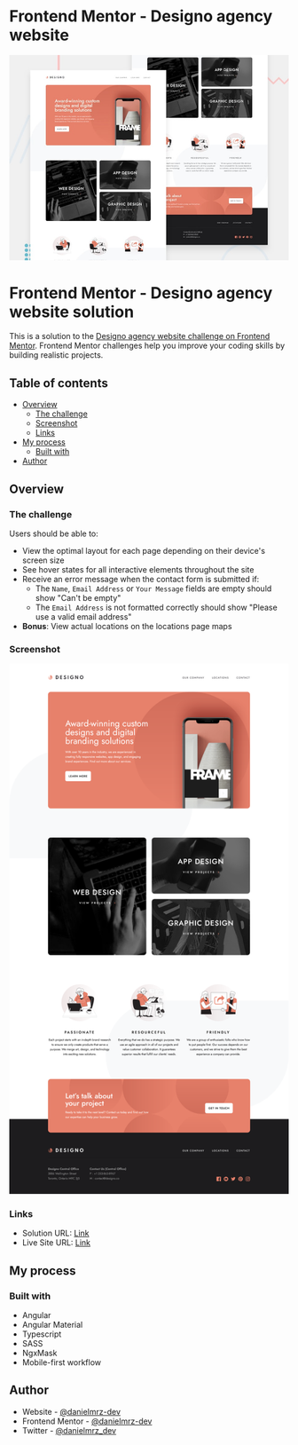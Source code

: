 # Frontend Mentor - Designo agency website

![Design preview for the Designo agency website coding challenge](./preview.jpg)

# Frontend Mentor - Designo agency website solution

This is a solution to the [Designo agency website challenge on Frontend Mentor](https://www.frontendmentor.io/challenges/designo-multipage-website-G48K6rfUT). Frontend Mentor challenges help you improve your coding skills by building realistic projects. 

## Table of contents

- [Overview](#overview)
  - [The challenge](#the-challenge)
  - [Screenshot](#screenshot)
  - [Links](#links)
- [My process](#my-process)
  - [Built with](#built-with)
- [Author](#author)

## Overview

### The challenge

Users should be able to:

- View the optimal layout for each page depending on their device's screen size
- See hover states for all interactive elements throughout the site
- Receive an error message when the contact form is submitted if:
  - The `Name`, `Email Address` or `Your Message` fields are empty should show "Can't be empty"
  - The `Email Address` is not formatted correctly should show "Please use a valid email address"
- **Bonus**: View actual locations on the locations page maps

### Screenshot

![](./src/assets/images/screenshot.png)

### Links

- Solution URL: [Link](https://www.frontendmentor.io/solutions/designo-multi-page-website-built-with-angular-sass-vpI_BbIj6Z)
- Live Site URL: [Link](https://designo-website-jet.vercel.app/home)

## My process

### Built with

- Angular
- Angular Material
- Typescript
- SASS
- NgxMask
- Mobile-first workflow

## Author

- Website - [@danielmrz-dev](https://danielmrz-portfolio.vercel.app/)
- Frontend Mentor - [@danielmrz-dev](https://www.frontendmentor.io/profile/danielmrz-dev)
- Twitter - [@danielmrz_dev](https://www.twitter.com/@danielmrz_dev)